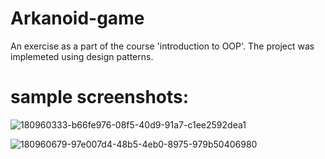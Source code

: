# Arkanoid-game
An exercise as a part of the course 'introduction to OOP'.
The project was implemeted using design patterns.

# sample screenshots:
![180960333-b66fe976-08f5-40d9-91a7-c1ee2592dea1](https://user-images.githubusercontent.com/82665056/180962021-87dc556a-f150-4a22-a888-9b9001313bff.png)

![180960679-97e007d4-48b5-4eb0-8975-979b50406980](https://user-images.githubusercontent.com/82665056/180961759-28c8a8dd-a810-4ea2-aecf-3207dab62acc.png)
